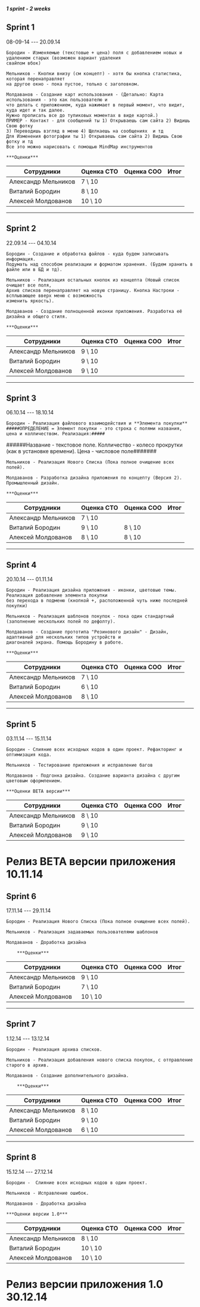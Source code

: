 ***1 sprint - 2 weeks***

## Sprint 1 ##
08-09-14 --- 20.09.14

	Бородин - Изменяемые (текстовые + цена) поля с добавлением новых и удалением старых (возможен вариант удаления
	свайпом вбок)
	
	Мельников - Кнопки внизу (см концепт) - хотя бы кнопка статистика, которая перенаправляет 
	на другое окно - пока пустое, только с заголовком.
	
	Молдаванов - Создание карт использования - (Детально: Карта использования - это как пользователю и 
	что делать с приложением, куда нажимает в первый момент, что видит, куда идет и так далее.
	Нужно прописать	все до тупиковых моментах в виде картой.)
	ПРИМЕР - Контакт - для сообщений ты 1) Открываешь сам сайта 2) Видишь Свою фотку 
	3) Переводишь взгляд в меню 4) Щелкаешь на сообщениях  и тд
	Для Изменения фотографии ты 1) Открываешь сам сайта 2) Видишь Свою фотку и тд
	Все это можно нарисовать с помощью MindMap инструментов
	
	***Оценки***

| Сотрудники          | Оценка СТО | Оценка СОО | Итог |
|---------------------|------------|------------|------|
| Александр Мельников |   7 \ 10   |            |      |
| Виталий Бородин     |   8 \ 10   |            |      |
| Алексей Молдованов  |  10 \ 10   |            |      |
	
----------------------------------------------------------------------------------------------------------------------

## Sprint 2 ##
22.09.14 --- 04.10.14

	Бородин - Создание и обработка файлов - куда будем записывать информация.
	Подумать над способом реализации и форматом хранения. (Будем хранить в файле или в БД и тд).
	
	Мельников - Реализация остальных кнопок из концепта (Новый список очищает все поля,
	Архив списков перенаправляет на новую страницу. Кнопка Настроки - всплывающее вверх меню с возможность 
	изменить яркость). 
	
	Молдаванов - Создание полноценной иконки приложения. Разработка её дизайна и общего стиля.
	
	***Оценки***

| Сотрудники          | Оценка СТО | Оценка СОО | Итог |
|---------------------|------------|------------|------|
| Александр Мельников |   9 \ 10   |            |      |
| Виталий Бородин     |   9 \ 10   |            |      |
| Алексей Молдованов  |   9 \ 10   |            |      |
	
----------------------------------------------------------------------------------------------------------------------
	
## Sprint 3 ##
06.10.14 --- 18.10.14

	Бородин - Реализация файлового взаимодействия и **Элемента покупки**
	#####ОПРЕДЕЛЕНИЕ = Элемент покупки - это строка с полями названия, цена и колличеством. Реализация:#####
  ######Название - текстовое поле. Колличество - колесо прокрутки (как в установке времени). Цена - числовое поле#######

	Мельников - Реализация Нового Списка (Пока полное очищение всех полей).

	Молдаванов - Разработка дизайна приложения по концепту (Версия 2). Промышленный дизайн.
	
	***Оценки***

| Сотрудники          | Оценка СТО | Оценка СОО |     Итог         |
|---------------------|------------|------------|------------------|
| Александр Мельников |   7 \ 10   |            |                  |
| Виталий Бородин     |   9 \ 10   |   8 \ 10   |                  |
| Алексей Молдованов  |   8 \ 10   |   8 \ 10   |     		         |

--------------------------------------------------------------------------------------------------------------------

## Sprint 4 ##
20.10.14 --- 01.11.14

	Бородин - Реализация дизайна приложения - иконки, цветовые темы. Реализация добавление элемента покупки
	без перехода в подменю (кнопкой +, расположенной чуть ниже последней покупки)
	
	Мельников - Реализация шаблонов покупок - пока один стандартный (заполнение нескольких полей по дефолту).
	
	Молдаванов - Создание прототипа "Резинового дизайн" - Дизайн, адаптивный для нескольких типов устройств и 
	диагоналей экрана. Помощь Бородину в работе.
	
	***Оценки***

| Сотрудники          | Оценка СТО | Оценка СОО |    Итог    |
|---------------------|------------|------------|------------|
| Александр Мельников |   7 \ 10   |            |            |
| Виталий Бородин     |   6 \ 10   |            |            |
| Алексей Молдованов  |   8 \ 10   |            |            |

--------------------------------------------------------------------------------------------------------------------	
	
## Sprint 5 ##
03.11.14 --- 15.11.14

	Бородин - Слияние всех исходных кодов в один проект. Рефакторинг и оптимизация кода. 

	Мельников - Тестирование приложения и исправление багов
	
	Молдаванов - Подгонка дизайна. Создание варианта дизайна с другим цветовым оформлением.
	
	***Оценки BETA версии***

| Сотрудники          | Оценка СТО | Оценка СОО | Итог |
|---------------------|------------|------------|------|
| Александр Мельников |   8 \ 10   |            |      |
| Виталий Бородин     |   9 \ 10   |            |      |
| Алексей Молдованов  |   9 \ 10   |            |      |	
	
	
Релиз BETA версии приложения   10.11.14
=======================================

## Sprint 6 ##
17.11.14 --- 29.11.14

	Бородин - Реализация Нового Списка (Пока полное очищение всех полей).
	
	Мельников - Реализация задаваемых пользователями шаблонов
	
	Молдаванов - Доработка дизайна
	
		***Оценки***

| Сотрудники          | Оценка СТО | Оценка СОО | Итог |
|---------------------|------------|------------|------|
| Александр Мельников |   9 \ 10   |            |      |
| Виталий Бородин     |   7 \ 10   |            |      |
| Алексей Молдованов  |  10 \ 10   |            |      |
	
--------------------------------------------------------------------------------------------------------------------
	
## Sprint 7 ##
1.12.14 --- 13.12.14

	Бородин - Реализация архива списков.
	
	Мельников - Реализация добавления нового списка покупок, с отправление старого в архив.

	Молдаванов - Создание дополнительного дизайна. 
	
		***Оценки***

| Сотрудники          | Оценка СТО | Оценка СОО | Итог |
|---------------------|------------|------------|------|
| Александр Мельников |   8 \ 10   |            |      |
| Виталий Бородин     |   9 \ 10   |            |      |
| Алексей Молдованов  |   6 \ 10   |            |      |

--------------------------------------------------------------------------------------------------------------------

## Sprint 8 ##
15.12.14 --- 27.12.14

	Бородин -  Слияние всех исходных кодов в один проект.
	
	Мельников - Исправление ошибок.
	
	Молдаванов - Доработка дизайна
	
	***Оценки версии 1.0***

| Сотрудники          | Оценка СТО | Оценка СОО | Итог |
|---------------------|------------|------------|------|
| Александр Мельников |   8 \ 10   |            |      |
| Виталий Бородин     |  10 \ 10   |            |      |
| Алексей Молдованов  |  10 \ 10   |            |      |


Релиз версии приложения 1.0   30.12.14
=======================================
